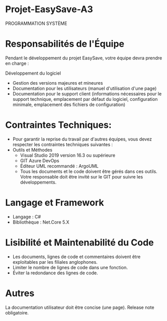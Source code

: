 # Projet-EasySave-A3
PROGRAMMATION SYSTÈME

# Responsabilités de l'Équipe
Pendant le développement du projet EasySave, votre équipe devra prendre en charge :

Développement du logiciel
- Gestion des versions majeures et mineures
- Documentation pour les utilisateurs (manuel d'utilisation d'une page)
- Documentation pour le support client (informations nécessaires pour le support technique, emplacement par défaut du logiciel, configuration minimale, emplacement des fichiers de configuration)

# Contraintes Techniques: 
- Pour garantir la reprise du travail par d'autres équipes, vous devez respecter les contraintes techniques suivantes :
- Outils et Méthodes
	- Visual Studio 2019 version 16.3 ou supérieure
	- GIT Azure DevOps
	- Éditeur UML recommandé : ArgoUML
	- Tous les documents et le code doivent être gérés dans ces outils. Votre responsable doit être invité sur le GIT pour suivre les développements.

# Langage et Framework
- Langage : C#
- Bibliothèque : Net.Core 5.X

# Lisibilité et Maintenabilité du Code
- Les documents, lignes de code et commentaires doivent être exploitables par les filiales anglophones.
- Limiter le nombre de lignes de code dans une fonction.
- Éviter la redondance des lignes de code.

# Autres
La documentation utilisateur doit être concise (une page).
Release note obligatoire.

